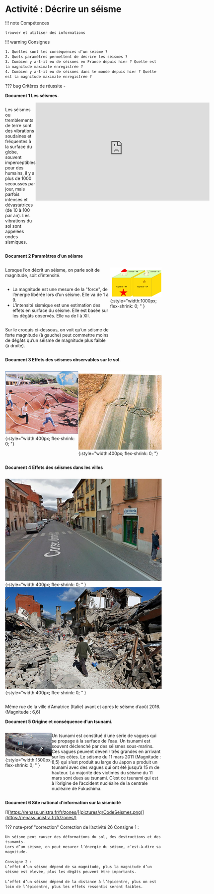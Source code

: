 # Activité : Décrire un séisme

!!! note Compétences

    trouver et utiliser des informations 

!!! warning Consignes

    1. Quelles sont les conséquences d’un séisme ?
    2. Quels paramètres permettent de décrire les séismes ?
    3. Combien y a-t-il eu de séismes en France depuis hier ? Quelle est la magnitude maximale enregistrée ?
    4. Combien y a-t-il eu de séismes dans le monde depuis hier ? Quelle est la magnitude maximale enregistrée ?


??? bug Critères de réussite
    - 

**Document 1 Les séismes.**

<div markdown style="display:flex; flex-direction:row;">

Les séismes ou tremblements de terre sont des vibrations soudaines et fréquentes à la surface du globe, souvent imperceptibles pour des humains, il y a plus de 1000 secousses par jour, mais parfois intenses et dévastatrices (de 10 à 100 par an). Les vibrations du sol sont appelées ondes sismiques.

<div markdown style="display:flex; flex-direction:column;">

<iframe title="Tremblement de terre, tsunami et explosion nucléaire au Japon _ Archive INA" width="560" height="315" src="https://tube-sciences-technologies.apps.education.fr/videos/embed/ba209534-e17f-48a9-bb17-103028a4f7d8" frameborder="0" allowfullscreen="" sandbox="allow-same-origin allow-scripts allow-popups allow-forms"></iframe>

</div>

</div>


**Document 2 Paramètres d’un séisme**

<div markdown style="display:flex; flex-direction:row;">

<div markdown style="display:flex; flex-direction:column;">

Lorsque l’on décrit un séisme, on parle soit de magnitude, soit d’intensité.

- La magnitude est une mesure de la "force", de l’énergie libérée lors d’un séisme. Elle va de 1 à 9.
- L’intensité sismique est une estimation des effets en surface du séisme. Elle est basée sur les dégâts observés. Elle va de I à XII.

Sur le croquis ci-dessous, on voit qu’un séisme de forte magnitude (à gauche) peut commettre moins de dégâts qu’un séisme de magnitude plus faible (à droite).

</div>


![](pictures/paramSeismes.png){:style="width:1000px; flex-shrink: 0;  " }

</div>


**Document 3 Effets des séismes observables sur le sol.**

<div markdown style="display:flex; flex-direction:row;">


![séisme du 21/09/1999 à Taïwan (Magnitude : 7,7)](pictures/photoSeismeTaiwan.png){:style="width:400px; flex-shrink: 0; "}

![séisme de 1992 en Californie (USA) (Magnitude : 7,3)](pictures/photoSeismeCalifornie.png){:style="width:400px; flex-shrink: 0; "}

</div>


**Document 4 Effets des séismes dans les villes**

<div markdown style="display:flex; flex-direction:row;">

![](pictures/photoAmatriceAvantSeisme.png){:style="width:400px; flex-shrink: 0;  " }
![](pictures/photoAmatriceApresSeisme.png){:style="width:400px; flex-shrink: 0;  " }

</div>

Même rue de la ville d’Amatrice (Italie) avant et après le séisme d’août 2016. (Magnitude : 6,6)

**Document 5 Origine et conséquence d’un tsunami.**

<div markdown style="display:flex; flex-direction:row;">


![](pictures/photoTsunami.png){:style="width:1500px; flex-shrink: 0;  " }

Un tsunami est constitué d’une série de vagues qui se propage à la surface de l’eau. Un tsunami est souvent déclenché par des séismes sous-marins. Ces vagues peuvent devenir très grandes en arrivant sur les côtes. Le séisme du 11 mars 2011 (Magnitude : 8,5) qui s’est produit au large du Japon a produit un tsunami avec des vagues qui ont été jusqu’à 15 m de hauteur. La majorité des victimes du séisme du 11 mars sont dues au tsunami. C’est ce tsunami qui est à l’origine de l’accident nucléaire de la centrale nucléaire de Fukushima.

</div>

**Document 6 Site national d’information sur la sismicité**

[![https://renass.unistra.fr/fr/zones/](pictures/qrCodeSeismes.png)](https://renass.unistra.fr/fr/zones/)




??? note-prof "correction"
    Correction de l’activité 26
    Consigne 1 :

    Un séisme peut causer des déformations du sol, des destructions et des tsunamis. 
    Lors d’un séisme, on peut mesurer l’énergie du séisme, c’est-à-dire sa magnitude.

    Consigne 2 :
    L’effet d’un séisme dépend de sa magnitude, plus la magnitude d’un séisme est élevée, plus les dégâts peuvent être importants. 

    L’effet d’un séisme dépend de la distance à l’épicentre, plus on est loin de l’épicentre, plus les effets ressentis seront faibles.
